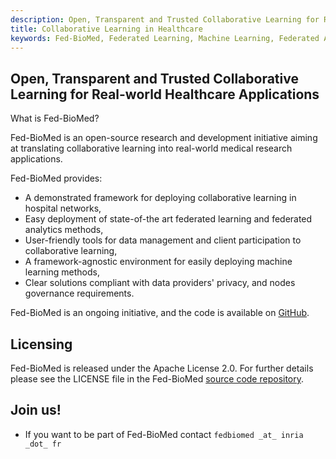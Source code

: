 ```yaml
---
description: Open, Transparent and Trusted Collaborative Learning for Real-world Healthcare Applications
title: Collaborative Learning in Healthcare 
keywords: Fed-BioMed, Federated Learning, Machine Learning, Federated Analytics
---
```


## Open, Transparent and Trusted Collaborative Learning for Real-world Healthcare Applications

What is Fed-BioMed?

Fed-BioMed is an open-source research and development initiative aiming at translating collaborative learning into real-world medical research applications.

Fed-BioMed provides:

- A demonstrated framework for deploying collaborative learning in hospital networks,
- Easy deployment of state-of-the art federated learning and federated analytics methods, 
- User-friendly tools for data management and client participation to collaborative learning,
- A framework-agnostic environment for easily deploying machine learning methods, 
- Clear solutions compliant with data providers' privacy, and nodes governance requirements.


Fed-BioMed is an ongoing initiative, and the code is available on [GitHub](https://github.com/fedbiomed/fedbiomed/).


## Licensing

Fed-BioMed is released under the Apache License 2.0. For further details please see the LICENSE file in the Fed-BioMed [source code repository](https://github.com/fedbiomed/fedbiomed).

## Join us!

* If you want to be part of Fed-BioMed contact `fedbiomed _at_ inria _dot_ fr`
